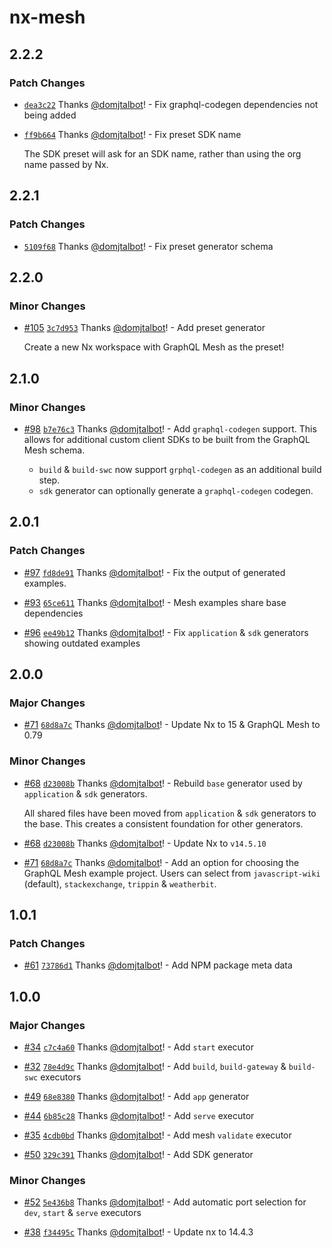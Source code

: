 # nx-mesh

## 2.2.2

### Patch Changes

- [`dea3c22`](https://github.com/domjtalbot/nx-mesh/commit/dea3c22a1041ac6722f6b913344775318fe1f4ee) Thanks [@domjtalbot](https://github.com/domjtalbot)! - Fix graphql-codegen dependencies not being added

- [`ff9b664`](https://github.com/domjtalbot/nx-mesh/commit/ff9b6649563f5c4f2ea92173cb2567f953617240) Thanks [@domjtalbot](https://github.com/domjtalbot)! - Fix preset SDK name

  The SDK preset will ask for an SDK name, rather than using the org name passed by Nx.

## 2.2.1

### Patch Changes

- [`5109f68`](https://github.com/domjtalbot/nx-mesh/commit/5109f68ecd4e74a71f480cabf5c5450908581a06) Thanks [@domjtalbot](https://github.com/domjtalbot)! - Fix preset generator schema

## 2.2.0

### Minor Changes

- [#105](https://github.com/domjtalbot/nx-mesh/pull/105) [`3c7d953`](https://github.com/domjtalbot/nx-mesh/commit/3c7d953d980a33229cc68ffbc3dee2ccefd610c1) Thanks [@domjtalbot](https://github.com/domjtalbot)! - Add preset generator

  Create a new Nx workspace with GraphQL Mesh as the preset!

## 2.1.0

### Minor Changes

- [#98](https://github.com/domjtalbot/nx-mesh/pull/98) [`b7e76c3`](https://github.com/domjtalbot/nx-mesh/commit/b7e76c377bdc7f9ec13f2227e662822a2f594c86) Thanks [@domjtalbot](https://github.com/domjtalbot)! - Add `graphql-codegen` support. This allows for additional custom client SDKs to be built from the GraphQL Mesh schema.

  - `build` & `build-swc` now support `grphql-codegen` as an additional build step.
  - `sdk` generator can optionally generate a `graphql-codegen` codegen.

## 2.0.1

### Patch Changes

- [#97](https://github.com/domjtalbot/nx-mesh/pull/97) [`fd8de91`](https://github.com/domjtalbot/nx-mesh/commit/fd8de91ef964635b5819eab436a8042346e4e54d) Thanks [@domjtalbot](https://github.com/domjtalbot)! - Fix the output of generated examples.

- [#93](https://github.com/domjtalbot/nx-mesh/pull/93) [`65ce611`](https://github.com/domjtalbot/nx-mesh/commit/65ce6114c3a3f00b9f980df64ea1cdc73a5c8a0b) Thanks [@domjtalbot](https://github.com/domjtalbot)! - Mesh examples share base dependencies

- [#96](https://github.com/domjtalbot/nx-mesh/pull/96) [`ee49b12`](https://github.com/domjtalbot/nx-mesh/commit/ee49b127cb269d3eaa84156f7e3e637fccfe597d) Thanks [@domjtalbot](https://github.com/domjtalbot)! - Fix `application` & `sdk` generators showing outdated examples

## 2.0.0

### Major Changes

- [#71](https://github.com/domjtalbot/nx-mesh/pull/71) [`68d8a7c`](https://github.com/domjtalbot/nx-mesh/commit/68d8a7cf77e52e3c25caedf8f710d743481ee4f3) Thanks [@domjtalbot](https://github.com/domjtalbot)! - Update Nx to 15 & GraphQL Mesh to 0.79

### Minor Changes

- [#68](https://github.com/domjtalbot/nx-mesh/pull/68) [`d23008b`](https://github.com/domjtalbot/nx-mesh/commit/d23008be01a36a1e4349410df1378f389af1c7e3) Thanks [@domjtalbot](https://github.com/domjtalbot)! - Rebuild `base` generator used by `application` & `sdk` generators.

  All shared files have been moved from `application` & `sdk` generators to the base. This creates a consistent foundation for other generators.

- [#68](https://github.com/domjtalbot/nx-mesh/pull/68) [`d23008b`](https://github.com/domjtalbot/nx-mesh/commit/d23008be01a36a1e4349410df1378f389af1c7e3) Thanks [@domjtalbot](https://github.com/domjtalbot)! - Update Nx to `v14.5.10`

- [#71](https://github.com/domjtalbot/nx-mesh/pull/71) [`68d8a7c`](https://github.com/domjtalbot/nx-mesh/commit/68d8a7cf77e52e3c25caedf8f710d743481ee4f3) Thanks [@domjtalbot](https://github.com/domjtalbot)! - Add an option for choosing the GraphQL Mesh example project. Users can select from `javascript-wiki` (default), `stackexchange`, `trippin` & `weatherbit`.

## 1.0.1

### Patch Changes

- [#61](https://github.com/domjtalbot/nx-mesh/pull/61) [`73786d1`](https://github.com/domjtalbot/nx-mesh/commit/73786d15d386dcda526c86f1c0feb27a483fa6d7) Thanks [@domjtalbot](https://github.com/domjtalbot)! - Add NPM package meta data

## 1.0.0

### Major Changes

- [#34](https://github.com/domjtalbot/nx-mesh/pull/34) [`c7c4a60`](https://github.com/domjtalbot/nx-mesh/commit/c7c4a60c98e7ab0654ee60b77f1b1950d2804c1c) Thanks [@domjtalbot](https://github.com/domjtalbot)! - Add `start` executor

* [#32](https://github.com/domjtalbot/nx-mesh/pull/32) [`78e4d9c`](https://github.com/domjtalbot/nx-mesh/commit/78e4d9cee393c752277b253dd1599ef06fcb0e2a) Thanks [@domjtalbot](https://github.com/domjtalbot)! - Add `build`, `build-gateway` & `build-swc` executors

- [#49](https://github.com/domjtalbot/nx-mesh/pull/49) [`68e8380`](https://github.com/domjtalbot/nx-mesh/commit/68e8380237440b67156f7251b34891a95da2fbcd) Thanks [@domjtalbot](https://github.com/domjtalbot)! - Add `app` generator

* [#44](https://github.com/domjtalbot/nx-mesh/pull/44) [`6b85c28`](https://github.com/domjtalbot/nx-mesh/commit/6b85c282cfb777e2abe740e928f6b4f560b97aca) Thanks [@domjtalbot](https://github.com/domjtalbot)! - Add `serve` executor

- [#35](https://github.com/domjtalbot/nx-mesh/pull/35) [`4cdb0bd`](https://github.com/domjtalbot/nx-mesh/commit/4cdb0bddc34e1d5ece5eda908bd1e4764bf0037a) Thanks [@domjtalbot](https://github.com/domjtalbot)! - Add mesh `validate` executor

* [#50](https://github.com/domjtalbot/nx-mesh/pull/50) [`329c391`](https://github.com/domjtalbot/nx-mesh/commit/329c391053988f3d18834301b28c7bcd08fc7e1b) Thanks [@domjtalbot](https://github.com/domjtalbot)! - Add SDK generator

### Minor Changes

- [#52](https://github.com/domjtalbot/nx-mesh/pull/52) [`5e436b8`](https://github.com/domjtalbot/nx-mesh/commit/5e436b8c1acdf4a2ba3c6e438a05bbb11a33a63a) Thanks [@domjtalbot](https://github.com/domjtalbot)! - Add automatic port selection for `dev`, `start` & `serve` executors

* [#38](https://github.com/domjtalbot/nx-mesh/pull/38) [`f34495c`](https://github.com/domjtalbot/nx-mesh/commit/f34495c735fc609b787e4f728a5d857fe4335ef2) Thanks [@domjtalbot](https://github.com/domjtalbot)! - Update nx to 14.4.3
